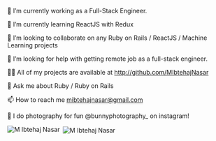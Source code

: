 🔭 I’m currently working as a Full-Stack Engineer.

🌱 I’m currently learning ReactJS with Redux

👯 I’m looking to collaborate on any Ruby on Rails / ReactJS / Machine Learning projects

🤝 I’m looking for help with getting remote job as a full-stack engineer.

👨‍💻 All of my projects are available at http://github.com/MIbtehajNasar

💬 Ask me about Ruby / Ruby on Rails

📫 How to reach me mibtehajnasar@gmail.com

📸 I do photography for fun @bunnyphotography_ on instagram!


<p><img align="left" src="https://github-readme-stats.vercel.app/api/top-langs/?username=MIbtehajNasar&layout=compact" alt="M Ibtehaj Nasar" /></p>

<p>&nbsp;<img align="center" src="https://github-readme-stats.vercel.app/api?username=MIbtehajNasar&show_icons=true" alt="M Ibtehaj Nasar" /></p>
